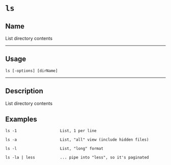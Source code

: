 # `ls`


## Name
List directory contents


----
## Usage
```
ls [-options] [dirName]
```

----
## Description
List directory contents


## Examples
```
ls -1                   List, 1 per line

ls -a                   List, "all" view (include hidden files)

ls -l                   List, "long" format

ls -la | less           ... pipe into "less", so it's paginated
```
